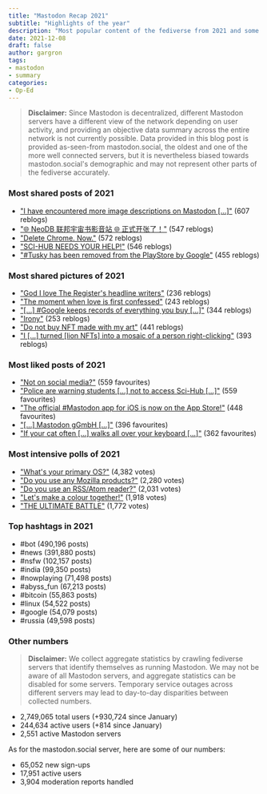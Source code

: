 ```yaml
---
title: "Mastodon Recap 2021"
subtitle: "Highlights of the year"
description: "Most popular content of the fediverse from 2021 and some numbers"
date: 2021-12-08
draft: false
author: gargron
tags:
- mastodon
- summary
categories:
- Op-Ed
---
```


> **Disclaimer:** Since Mastodon is decentralized, different Mastodon servers have a different view of the network depending on user activity, and providing an objective data summary across the entire network is not currently possible. Data provided in this blog post is provided as-seen-from mastodon.social, the oldest and one of the more well connected servers, but it is nevertheless biased towards mastodon.social's demographic and may not represent other parts of the fediverse accurately.

### Most shared posts of 2021

- ["I have encountered more image descriptions on Mastodon [...]"](https://dragonscave.space/@guilevi/106213420514454754) (607 reblogs)
- ["🌐 NeoDB 联邦宇宙书影音站 🌐 正式开张了！"](https://mastodon.social/@neodb/106932990534656958) (547 reblogs)
- ["Delete Chrome. Now."](https://mamot.fr/@setthemfree/106014810050613790) (572 reblogs)
- ["SCI-HUB NEEDS YOUR HELP!"](https://mastodon.social/@phryk/106256273112353614) (546 reblogs)
- ["#Tusky has been removed from the PlayStore by Google"](https://chaos.social/@ConnyDuck/105904002285019275) (455 reblogs)

### Most shared pictures of 2021

- ["God I love The Register's headline writers"](https://mastodon.social/@volt4ire/107152818317729692) (236 reblogs)
- ["The moment when love is first confessed"](https://mastodon.social/@alexlaw/106109674625935102) (243 reblogs)
- ["[...] #Google keeps records of everything you buy [...]"](https://mastodon.social/@gerowen/106978308085702358) (344 reblogs)
- ["Irony"](https://mastodon.social/@a_lizard/106392744049969302) (253 reblogs)
- ["Do not buy NFT made with my art"](https://framapiaf.org/@davidrevoy/106975350479035305) (441 reblogs)
- ["I [...] turned [lion NFTs] into a mosaic of a person right-clicking"](https://cybre.space/@nicodotgay/107260261427319013) (393 reblogs)

### Most liked posts of 2021

- ["Not on social media?"](https://mastodon.social/@Decentralize_today/105568887053100411) (559 favourites)
- ["Police are warning students [...] not to access Sci-Hub [...]"](https://mastodon.social/@fribbledom/105919411987898783) (559 favourites)
- ["The official #Mastodon app for iOS is now on the App Store!"](https://mastodon.social/@Mastodon/106670524015426852) (448 favourites)
- ["[...] Mastodon gGmbH [...]"](https://mastodon.social/@Gargron/106104387021236353) (396 favourites)
- ["If your cat often [...] walks all over your keyboard [...]"](https://mastodon.social/@alexlaw/105596325461584834) (362 favourites)

### Most intensive polls of 2021

- ["What's your primary OS?"](https://deadinsi.de/@delve/107202744769974116) (4,382 votes)
- ["Do you use any Mozilla products?"](https://mastodon.technology/@rysiek/106623749585704939) (2,280 votes)
- ["Do you use an RSS/Atom reader?"](https://deadinsi.de/@delve/105905583669011976) (2,031 votes)
- ["Let's make a colour together!"](https://mamot.fr/@jz/106002949694434169) (1,918 votes)
- ["THE ULTIMATE BATTLE"](https://raru.re/@ocean/106121972880123548) (1,772 votes)

### Top hashtags in 2021

- #bot (490,196 posts)
- #news (391,880 posts)
- #nsfw (102,157 posts)
- #india (99,350 posts)
- #nowplaying (71,498 posts)
- #abyss_fun (67,213 posts)
- #bitcoin (55,863 posts)
- #linux (54,522 posts)
- #google (54,079 posts)
- #russia (49,598 posts)

### Other numbers

> **Disclaimer:** We collect aggregate statistics by crawling fediverse servers that identify themselves as running Mastodon. We may not be aware of all Mastodon servers, and aggregate statistics can be disabled for some servers. Temporary service outages across different servers may lead to day-to-day disparities between collected numbers.

- 2,749,065 total users (+930,724 since January)
- 244,634 active users (+814 since January)
- 2,551 active Mastodon servers

As for the mastodon.social server, here are some of our numbers:

- 65,052 new sign-ups
- 17,951 active users
- 3,904 moderation reports handled
